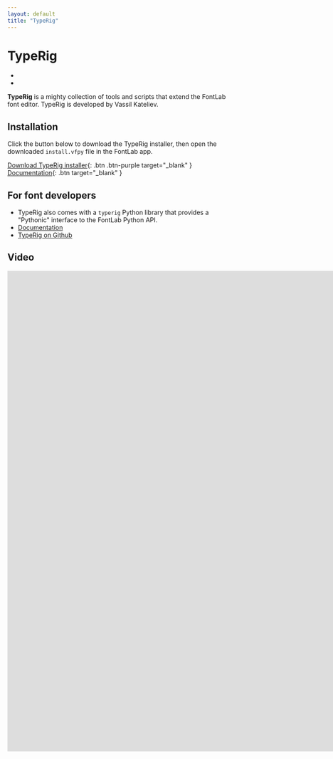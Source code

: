 ```yaml
---
layout: default
title: "TypeRig"
---
```


# TypeRig

<div uk-slider>
    <ul class="uk-slider-items uk-child-width-1-1@">
        <li>
            <img src="https://extend.fontlab.com/images/typerig/typerig-panel.png" width="" height="" alt="">
        </li>
        <li>
            <img src="https://extend.fontlab.com/images/typerig/typerig-match-contours.png" width="" height="" alt="">
        </li>
    </ul>
</div>

**TypeRig** is a mighty collection of tools and scripts that extend the FontLab font editor. TypeRig is developed by Vassil Kateliev.

## Installation

Click the button below to download the TypeRig installer, then open the downloaded `install.vfpy` file in the FontLab app.

[Download TypeRig installer](https://cdn.jsdelivr.net/gh/kateliev/TypeRig/install.vfpy){: .btn .btn-purple target="_blank" } [Documentation](https://kateliev.github.io/TypeRig/){: .btn target="_blank" }

## For font developers

- TypeRig also comes with a `typerig` Python library that provides a "Pythonic" interface to the FontLab Python API.
- [Documentation](https://kateliev.github.io/TypeRig/)
- [TypeRig on Github](https://github.com/kateliev/TypeRig)

## Video

<div class="video-container"><iframe src="https://www.youtube.com/embed/oM_89KA3Fnc" frameborder="0" allow="accelerometer; encrypted-media; gyroscope; picture-in-picture" width="1920" height="1080" allowfullscreen uk-responsive uk-video="automute: true"></iframe></div>

